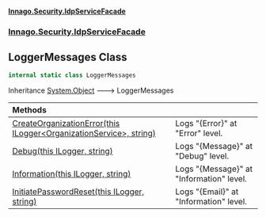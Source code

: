 #### [Innago\.Security\.IdpServiceFacade](../../../../index.md 'index')
### [Innago\.Security\.IdpServiceFacade](../index.md 'Innago\.Security\.IdpServiceFacade')

## LoggerMessages Class

```csharp
internal static class LoggerMessages
```

Inheritance [System\.Object](https://learn.microsoft.com/en-us/dotnet/api/system.object 'System\.Object') &#129106; LoggerMessages

| Methods | |
| :--- | :--- |
| [CreateOrganizationError\(this ILogger&lt;OrganizationService&gt;, string\)](CreateOrganizationError(thisILogger_OrganizationService_,string).md 'Innago\.Security\.IdpServiceFacade\.LoggerMessages\.CreateOrganizationError\(this Microsoft\.Extensions\.Logging\.ILogger\<Innago\.Security\.IdpServiceFacade\.Services\.OrganizationService\>, string\)') | Logs "\{Error\}" at "Error" level\. |
| [Debug\(this ILogger, string\)](Debug(thisILogger,string).md 'Innago\.Security\.IdpServiceFacade\.LoggerMessages\.Debug\(this Microsoft\.Extensions\.Logging\.ILogger, string\)') | Logs "\{Message\}" at "Debug" level\. |
| [Information\(this ILogger, string\)](Information(thisILogger,string).md 'Innago\.Security\.IdpServiceFacade\.LoggerMessages\.Information\(this Microsoft\.Extensions\.Logging\.ILogger, string\)') | Logs "\{Message\}" at "Information" level\. |
| [InitiatePasswordReset\(this ILogger, string\)](InitiatePasswordReset(thisILogger,string).md 'Innago\.Security\.IdpServiceFacade\.LoggerMessages\.InitiatePasswordReset\(this Microsoft\.Extensions\.Logging\.ILogger, string\)') | Logs "\{Email\}" at "Information" level\. |

